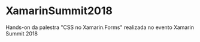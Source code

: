 # XamarinSummit2018
Hands-on da palestra "CSS no Xamarin.Forms" realizada no evento Xamarin Summit 2018
